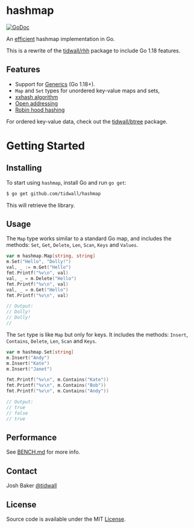 # hashmap

[![GoDoc](https://img.shields.io/badge/api-reference-blue.svg?style=flat-square)](https://godoc.org/github.com/tidwall/hashmap)

An [efficient](BENCH.md) hashmap implementation in Go.

This is a rewrite of the [tidwall/rhh](https://github.com/tidwall/rhh) package to include Go 1.18 features.

## Features

- Support for [Generics](#generics) (Go 1.18+).
- `Map` and `Set` types for unordered key-value maps and sets,
- [xxhash algorithm](http://www.xxhash.com)
- [Open addressing](https://en.wikipedia.org/wiki/Hash_table#Open_addressing)
- [Robin hood hashing](https://en.wikipedia.org/wiki/Hash_table#Robin_Hood_hashing)

For ordered key-value data, check out the [tidwall/btree](https://github.com/tidwall/btree) package.

# Getting Started

## Installing

To start using `hashmap`, install Go and run `go get`:

```sh
$ go get github.com/tidwall/hashmap
```

This will retrieve the library.

## Usage

The `Map` type works similar to a standard Go map, and includes the methods:
`Set`, `Get`, `Delete`, `Len`, `Scan`, `Keys` and `Values`.

```go
var m hashmap.Map[string, string]
m.Set("Hello", "Dolly!")
val, _ := m.Get("Hello")
fmt.Printf("%v\n", val)
val, _ = m.Delete("Hello")
fmt.Printf("%v\n", val)
val, _ = m.Get("Hello")
fmt.Printf("%v\n", val)

// Output:
// Dolly!
// Dolly!
//
```

The `Set` type is like `Map` but only for keys.
It includes the methods: `Insert`, `Contains`, `Delete`, `Len`, `Scan` and `Keys`.

```go
var m hashmap.Set[string]
m.Insert("Andy")
m.Insert("Kate")
m.Insert("Janet")

fmt.Printf("%v\n", m.Contains("Kate"))
fmt.Printf("%v\n", m.Contains("Bob"))
fmt.Printf("%v\n", m.Contains("Andy"))

// Output:
// true
// false
// true
```

## Performance

See [BENCH.md](BENCH.md) for more info.

## Contact

Josh Baker [@tidwall](http://twitter.com/tidwall)

## License

Source code is available under the MIT [License](/LICENSE).
